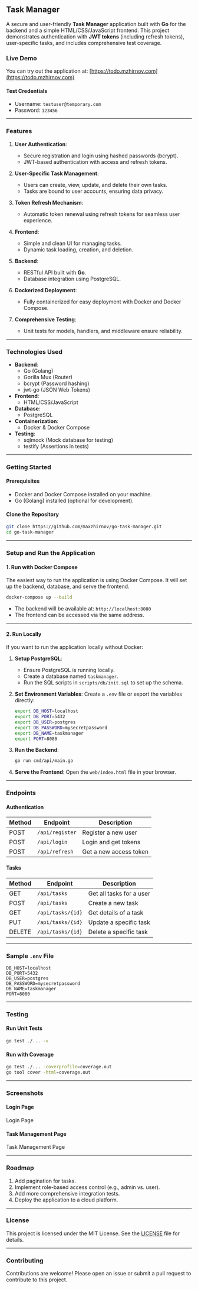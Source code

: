 ## **Task Manager**

A secure and user-friendly **Task Manager** application built with **Go** for the backend and a simple HTML/CSS/JavaScript frontend. This project demonstrates authentication with **JWT tokens** (including refresh tokens), user-specific tasks, and includes comprehensive test coverage.

### **Live Demo**
You can try out the application at: [https://todo.mzhirnov.com](https://todo.mzhirnov.com)

#### Test Credentials
- Username: `testuser@temporary.com`
- Password: `123456`

---

### **Features**
1. **User Authentication**:
   - Secure registration and login using hashed passwords (bcrypt).
   - JWT-based authentication with access and refresh tokens.

2. **User-Specific Task Management**:
   - Users can create, view, update, and delete their own tasks.
   - Tasks are bound to user accounts, ensuring data privacy.

3. **Token Refresh Mechanism**:
   - Automatic token renewal using refresh tokens for seamless user experience.

4. **Frontend**:
   - Simple and clean UI for managing tasks.
   - Dynamic task loading, creation, and deletion.

5. **Backend**:
   - RESTful API built with **Go**.
   - Database integration using PostgreSQL.

6. **Dockerized Deployment**:
   - Fully containerized for easy deployment with Docker and Docker Compose.

7. **Comprehensive Testing**:
   - Unit tests for models, handlers, and middleware ensure reliability.

---

### **Technologies Used**
- **Backend**:
  - Go (Golang)
  - Gorilla Mux (Router)
  - bcrypt (Password hashing)
  - jwt-go (JSON Web Tokens)
- **Frontend**:
  - HTML/CSS/JavaScript
- **Database**:
  - PostgreSQL
- **Containerization**:
  - Docker & Docker Compose
- **Testing**:
  - sqlmock (Mock database for testing)
  - testify (Assertions in tests)

---

### **Getting Started**

#### **Prerequisites**
- Docker and Docker Compose installed on your machine.
- Go (Golang) installed (optional for development).

#### **Clone the Repository**
```bash
git clone https://github.com/maxzhirnov/go-task-manager.git
cd go-task-manager
```

---

### **Setup and Run the Application**

#### **1. Run with Docker Compose**
The easiest way to run the application is using Docker Compose. It will set up the backend, database, and serve the frontend.

```bash
docker-compose up --build
```

- The backend will be available at: `http://localhost:8080`
- The frontend can be accessed via the same address.

---

#### **2. Run Locally**

If you want to run the application locally without Docker:

1. **Setup PostgreSQL**:
   - Ensure PostgreSQL is running locally.
   - Create a database named `taskmanager`.
   - Run the SQL scripts in `scripts/db/init.sql` to set up the schema.

2. **Set Environment Variables**:
   Create a `.env` file or export the variables directly:
   ```bash
   export DB_HOST=localhost
   export DB_PORT=5432
   export DB_USER=postgres
   export DB_PASSWORD=mysecretpassword
   export DB_NAME=taskmanager
   export PORT=8080
   ```

3. **Run the Backend**:
   ```bash
   go run cmd/api/main.go
   ```

4. **Serve the Frontend**:
   Open the `web/index.html` file in your browser.

---

### **Endpoints**

#### **Authentication**
| Method | Endpoint         | Description                |
|--------|------------------|----------------------------|
| POST   | `/api/register`  | Register a new user        |
| POST   | `/api/login`     | Login and get tokens       |
| POST   | `/api/refresh`   | Get a new access token     |

#### **Tasks**
| Method | Endpoint         | Description                |
|--------|------------------|----------------------------|
| GET    | `/api/tasks`     | Get all tasks for a user   |
| POST   | `/api/tasks`     | Create a new task          |
| GET    | `/api/tasks/{id}`| Get details of a task      |
| PUT    | `/api/tasks/{id}`| Update a specific task     |
| DELETE | `/api/tasks/{id}`| Delete a specific task     |

---

### **Sample `.env` File**
```env
DB_HOST=localhost
DB_PORT=5432
DB_USER=postgres
DB_PASSWORD=mysecretpassword
DB_NAME=taskmanager
PORT=8080
```

---

### **Testing**

#### **Run Unit Tests**
```bash
go test ./... -v
```

#### **Run with Coverage**
```bash
go test ./... -coverprofile=coverage.out
go tool cover -html=coverage.out
```

---

### **Screenshots**

#### **Login Page**
Login Page

#### **Task Management Page**
Task Management Page

---

### **Roadmap**
1. Add pagination for tasks.
2. Implement role-based access control (e.g., admin vs. user).
3. Add more comprehensive integration tests.
4. Deploy the application to a cloud platform.

---

### **License**

This project is licensed under the MIT License. See the [LICENSE](LICENSE) file for details.

---

### **Contributing**

Contributions are welcome! Please open an issue or submit a pull request to contribute to this project.
